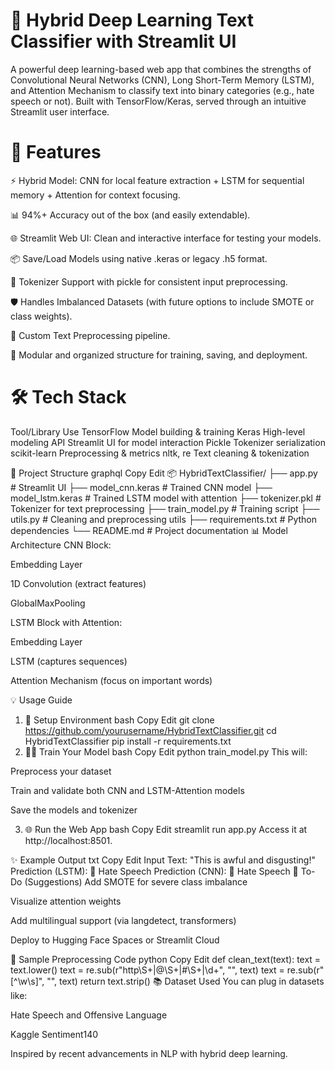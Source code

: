 # 🧠 Hybrid Deep Learning Text Classifier with Streamlit UI
A powerful deep learning-based web app that combines the strengths of Convolutional Neural Networks (CNN), Long Short-Term Memory (LSTM), and Attention Mechanism to classify text into binary categories (e.g., hate speech or not). Built with TensorFlow/Keras, served through an intuitive Streamlit user interface.

# 🚀 Features
⚡ Hybrid Model: CNN for local feature extraction + LSTM for sequential memory + Attention for context focusing.

📊 94%+ Accuracy out of the box (and easily extendable).

🌐 Streamlit Web UI: Clean and interactive interface for testing your models.

📦 Save/Load Models using native .keras or legacy .h5 format.

🧠 Tokenizer Support with pickle for consistent input preprocessing.

🛡️ Handles Imbalanced Datasets (with future options to include SMOTE or class weights).

💬 Custom Text Preprocessing pipeline.

📁 Modular and organized structure for training, saving, and deployment.

# 🛠️ Tech Stack
Tool/Library	Use
TensorFlow	Model building & training
Keras	High-level modeling API
Streamlit	UI for model interaction
Pickle	Tokenizer serialization
scikit-learn	Preprocessing & metrics
nltk, re	Text cleaning & tokenization

📁 Project Structure
graphql
Copy
Edit
📦 HybridTextClassifier/
├── app.py                 # Streamlit UI
├── model_cnn.keras        # Trained CNN model
├── model_lstm.keras       # Trained LSTM model with attention
├── tokenizer.pkl          # Tokenizer for text preprocessing
├── train_model.py         # Training script
├── utils.py               # Cleaning and preprocessing utils
├── requirements.txt       # Python dependencies
└── README.md              # Project documentation
📊 Model Architecture
CNN Block:

Embedding Layer

1D Convolution (extract features)

GlobalMaxPooling

LSTM Block with Attention:

Embedding Layer

LSTM (captures sequences)

Attention Mechanism (focus on important words)

💡 Usage Guide
1. 🔧 Setup Environment
bash
Copy
Edit
git clone https://github.com/yourusername/HybridTextClassifier.git
cd HybridTextClassifier
pip install -r requirements.txt
2. 🏋️‍♂️ Train Your Model
bash
Copy
Edit
python train_model.py
This will:

Preprocess your dataset

Train and validate both CNN and LSTM-Attention models

Save the models and tokenizer

3. 🌐 Run the Web App
bash
Copy
Edit
streamlit run app.py
Access it at http://localhost:8501.

✨ Example Output
txt
Copy
Edit
Input Text: "This is awful and disgusting!"
Prediction (LSTM): 🚫 Hate Speech
Prediction (CNN): 🚫 Hate Speech
📌 To-Do (Suggestions)
 Add SMOTE for severe class imbalance

 Visualize attention weights

 Add multilingual support (via langdetect, transformers)

 Deploy to Hugging Face Spaces or Streamlit Cloud

🤖 Sample Preprocessing Code
python
Copy
Edit
def clean_text(text):
    text = text.lower()
    text = re.sub(r"http\S+|@\S+|#\S+|\d+", "", text)
    text = re.sub(r"[^\w\s]", "", text)
    return text.strip()
📚 Dataset Used
You can plug in datasets like:

Hate Speech and Offensive Language

Kaggle Sentiment140

Inspired by recent advancements in NLP with hybrid deep learning.
